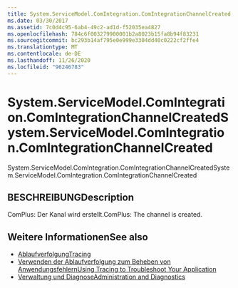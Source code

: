 ```yaml
---
title: System.ServiceModel.ComIntegration.ComIntegrationChannelCreated
ms.date: 03/30/2017
ms.assetid: 7c0d4c95-6ab4-49c2-ad1d-f52035ea4827
ms.openlocfilehash: 784c6f003279900001b2a8023b15fa8b94f83231
ms.sourcegitcommit: bc293b14af795e0e999e3304dd40c0222cf2ffe4
ms.translationtype: MT
ms.contentlocale: de-DE
ms.lasthandoff: 11/26/2020
ms.locfileid: "96246783"
---
```

# <a name="systemservicemodelcomintegrationcomintegrationchannelcreated"></a><span data-ttu-id="e39fe-102">System.ServiceModel.ComIntegration.ComIntegrationChannelCreated</span><span class="sxs-lookup"><span data-stu-id="e39fe-102">System.ServiceModel.ComIntegration.ComIntegrationChannelCreated</span></span>

<span data-ttu-id="e39fe-103">System.ServiceModel.ComIntegration.ComIntegrationChannelCreated</span><span class="sxs-lookup"><span data-stu-id="e39fe-103">System.ServiceModel.ComIntegration.ComIntegrationChannelCreated</span></span>  
  
## <a name="description"></a><span data-ttu-id="e39fe-104">BESCHREIBUNG</span><span class="sxs-lookup"><span data-stu-id="e39fe-104">Description</span></span>  

 <span data-ttu-id="e39fe-105">ComPlus: Der Kanal wird erstellt.</span><span class="sxs-lookup"><span data-stu-id="e39fe-105">ComPlus: The channel is created.</span></span>  
  
## <a name="see-also"></a><span data-ttu-id="e39fe-106">Weitere Informationen</span><span class="sxs-lookup"><span data-stu-id="e39fe-106">See also</span></span>

- [<span data-ttu-id="e39fe-107">Ablaufverfolgung</span><span class="sxs-lookup"><span data-stu-id="e39fe-107">Tracing</span></span>](index.md)
- [<span data-ttu-id="e39fe-108">Verwenden der Ablaufverfolgung zum Beheben von Anwendungsfehlern</span><span class="sxs-lookup"><span data-stu-id="e39fe-108">Using Tracing to Troubleshoot Your Application</span></span>](using-tracing-to-troubleshoot-your-application.md)
- [<span data-ttu-id="e39fe-109">Verwaltung und Diagnose</span><span class="sxs-lookup"><span data-stu-id="e39fe-109">Administration and Diagnostics</span></span>](../index.md)
